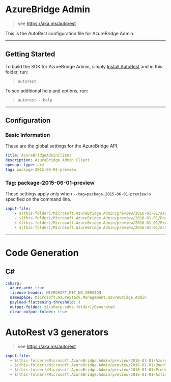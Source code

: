 # AzureBridge Admin

> see https://aka.ms/autorest

This is the AutoRest configuration file for AzureBridge Admin.

---
## Getting Started
To build the SDK for AzureBridge Admin, simply [Install AutoRest](https://aka.ms/autorest/install) and in this folder, run:

> `autorest`

To see additional help and options, run:

> `autorest --help`
---

## Configuration

### Basic Information
These are the global settings for the AzureBridge API.

``` yaml
title: AzureBridgeAdminClient
description: AzureBridge Admin Client
openapi-type: arm
tag: package-2015-06-01-preview
```

### Tag: package-2015-06-01-preview

These settings apply only when `--tag=package-2015-06-01-preview` is specified on the command line.

``` yaml $(tag) == 'package-2015-06-01-preview'
input-file:
    - $(this-folder)/Microsoft.AzureBridge.Admin/preview/2016-01-01/AzureBridge.json
    - $(this-folder)/Microsoft.AzureBridge.Admin/preview/2016-01-01/DownloadedProduct.json
    - $(this-folder)/Microsoft.AzureBridge.Admin/preview/2016-01-01/Product.json
    - $(this-folder)/Microsoft.AzureBridge.Admin/preview/2016-01-01/Activation.json
```

---
# Code Generation

## C#

``` yaml $(csharp)
csharp:
  azure-arm: true
  license-header: MICROSOFT_MIT_NO_VERSION
  namespace: Microsoft.AzureStack.Management.AzureBridge.Admin
  payload-flattening-threshold: 1
  output-folder: $(csharp-sdks-folder)/Generated
  clear-output-folder: true
```

# AutoRest v3 generators

> see https://aka.ms/autorest

``` yaml
input-file:
  - $(this-folder)/Microsoft.AzureBridge.Admin/preview/2016-01-01/AzureBridge.json
  - $(this-folder)/Microsoft.AzureBridge.Admin/preview/2016-01-01/DownloadedProduct.json
  - $(this-folder)/Microsoft.AzureBridge.Admin/preview/2016-01-01/Product.json
  - $(this-folder)/Microsoft.AzureBridge.Admin/preview/2016-01-01/Activation.json
```

